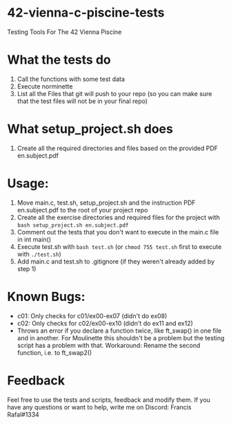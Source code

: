 # 42-vienna-c-piscine-tests
Testing Tools For The 42 Vienna Piscine

# What the tests do
1. Call the functions with some test data
2. Execute norminette
3. List all the Files that git will push to your repo (so you can make sure that the test files will not be in your final repo)

# What setup_project.sh does
1. Create all the required directories and files based on the provided PDF en.subject.pdf

# Usage:
1. Move main.c, test.sh, setup_project.sh and the instruction PDF en.subject.pdf to the root of your project repo
2. Create all the exercise directories and required files for the project with `bash setup_project.sh en.subject.pdf`
3. Comment out the tests that you don't want to execute in the main.c file in int main()
4. Execute test.sh with `bash test.sh` (or `chmod 755 test.sh` first to execute with `./test.sh`)
5. Add main.c and test.sh to .gitignore (if they weren't already added by step 1)

# Known Bugs:
- c01: Only checks for c01/ex00-ex07 (didn't do ex08)
- c02: Only checks for c02/ex00-ex10 (didn't do ex11 and ex12)
- Throws an error if you declare a function twice, like ft_swap() in one file and in another. For Moulinette this shouldn't be a problem but the testing script has a problem with that. Workaround: Rename the second function, i.e. to ft_swap2()

# Feedback
Feel free to use the tests and scripts, feedback and modify them. If you have any questions or want to help, write me on Discord: Francis Rafal#1334

